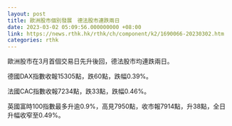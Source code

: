 ```yaml
---
layout: post
title: 歐洲股市個別發展　德法股市連跌兩日
date: 2023-03-02 05:09:56.000000000 +08:00
link: https://news.rthk.hk/rthk/ch/component/k2/1690066-20230302.htm
categories: rthk
---
```


歐洲股市在3月首個交易日先升後回，德法股市均連跌兩日。

德國DAX指數收報15305點，跌60點，跌幅0.39%。

法國CAC指數收報7234點，跌33點，跌幅0.46%。

英國富時100指數最多升逾0.9%，高見7950點，收市報7914點，升38點，全日升幅收窄至0.49%。
